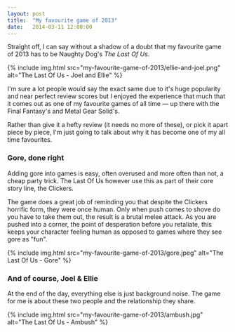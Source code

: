```yaml
---
layout: post
title:  "My favourite game of 2013"
date:   2014-03-11 12:00:00
---
```


Straight off, I can say without a shadow of a doubt that my favourite game of 2013 has to be Naughty Dog's _The Last Of Us_.

{% include img.html src="my-favourite-game-of-2013/ellie-and-joel.png" alt="The Last Of Us - Joel and Ellie" %}

I'm sure a lot people would say the exact same due to it's huge popularity and near perfect review scores but I enjoyed the experience that much that it comes out as one of my favourite games of all time &mdash; up there with the Final Fantasy's and Metal Gear Solid's.

Rather than give it a hefty review (it needs no more of these), or pick it apart piece by piece, I'm just going to talk about why it has become one of my all time favourites.

### Gore, done right

Adding gore into games is easy, often overused and more often than not, a cheap party trick. The Last Of Us however use this as part of their core story line, the Clickers.

The game does a great job of reminding you that despite the Clickers horrific form, they were once human. Only when push comes to shove do you have to take them out, the result is a brutal melee attack. As you are pushed into a corner, the point of desperation before you retaliate, this keeps your character feeling human as opposed to games where they see gore as "fun".

{% include img.html src="my-favourite-game-of-2013/gore.jpeg" alt="The Last Of Us - Gore" %}

### And of course, Joel &amp; Ellie

At the end of the day, everything else is just background noise. The game for me is about these two people and the relationship they share.

{% include img.html src="my-favourite-game-of-2013/ambush.jpg" alt="The Last Of Us - Ambush" %}
